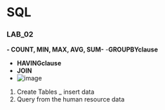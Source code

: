 # SQL

### LAB_02
**- COUNT, MIN, MAX, AVG, SUM-**
-**GROUPBYclause**
- **HAVINGclause**
- **JOIN**
- ![image](https://github.com/user-attachments/assets/286f4551-95c4-44a3-8193-852fc9c1cd51)
1. Create Tables _ insert data
2. Query from the human resource data
 
